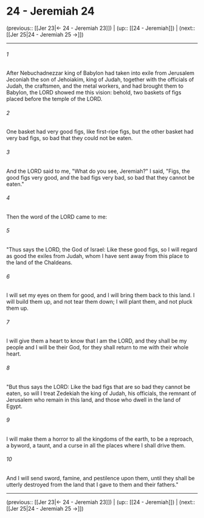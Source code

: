 # 24 - Jeremiah 24

(previous:: [[Jer 23|← 24 - Jeremiah 23]]) | (up:: [[24 - Jeremiah]]) | (next:: [[Jer 25|24 - Jeremiah 25 →]])

***


###### 1 
After Nebuchadnezzar king of Babylon had taken into exile from Jerusalem Jeconiah the son of Jehoiakim, king of Judah, together with the officials of Judah, the craftsmen, and the metal workers, and had brought them to Babylon, the LORD showed me this vision: behold, two baskets of figs placed before the temple of the LORD. 

###### 2 
One basket had very good figs, like first-ripe figs, but the other basket had very bad figs, so bad that they could not be eaten. 

###### 3 
And the LORD said to me, "What do you see, Jeremiah?" I said, "Figs, the good figs very good, and the bad figs very bad, so bad that they cannot be eaten." 

###### 4 
Then the word of the LORD came to me: 

###### 5 
"Thus says the LORD, the God of Israel: Like these good figs, so I will regard as good the exiles from Judah, whom I have sent away from this place to the land of the Chaldeans. 

###### 6 
I will set my eyes on them for good, and I will bring them back to this land. I will build them up, and not tear them down; I will plant them, and not pluck them up. 

###### 7 
I will give them a heart to know that I am the LORD, and they shall be my people and I will be their God, for they shall return to me with their whole heart. 

###### 8 
"But thus says the LORD: Like the bad figs that are so bad they cannot be eaten, so will I treat Zedekiah the king of Judah, his officials, the remnant of Jerusalem who remain in this land, and those who dwell in the land of Egypt. 

###### 9 
I will make them a horror to all the kingdoms of the earth, to be a reproach, a byword, a taunt, and a curse in all the places where I shall drive them. 

###### 10 
And I will send sword, famine, and pestilence upon them, until they shall be utterly destroyed from the land that I gave to them and their fathers."

***

(previous:: [[Jer 23|← 24 - Jeremiah 23]]) | (up:: [[24 - Jeremiah]]) | (next:: [[Jer 25|24 - Jeremiah 25 →]])
